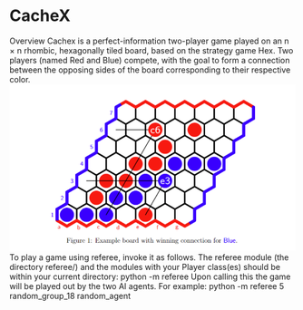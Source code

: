 # CacheX
Overview
Cachex is a perfect-information two-player game played on an n × n rhombic, hexagonally tiled
board, based on the strategy game Hex. Two players (named Red and Blue) compete, with the
goal to form a connection between the opposing sides of the board corresponding to their respective
color.
![Local Image](CacheX.PNG)
To play a game using referee, invoke it as follows. The referee module (the directory referee/) and
the modules with your Player class(es) should be within your current directory:
python -m referee <n> <red module> <blue module>
Upon calling this the game will be played out by the two AI agents.
For example:
python -m referee 5 random_group_18 random_agent
